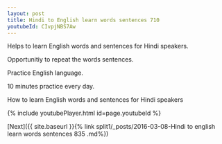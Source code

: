 ```yaml
---
layout: post
title: Hindi to English learn words sentences 710 
youtubeId: CIvpjNBS7Aw
---
```

 
 
Helps to learn English words and sentences for Hindi speakers.

Opportunitiy to repeat the words sentences. 

Practice English language. 
 
10 minutes practice every day. 
 
How to learn English words and sentences for Hindi speakers 
 
{% include youtubePlayer.html id=page.youtubeId %}
 
 
[Next]({{ site.baseurl }}{% link  split1/_posts/2016-03-08-Hindi to english learn words sentences 835 .md%})
 
